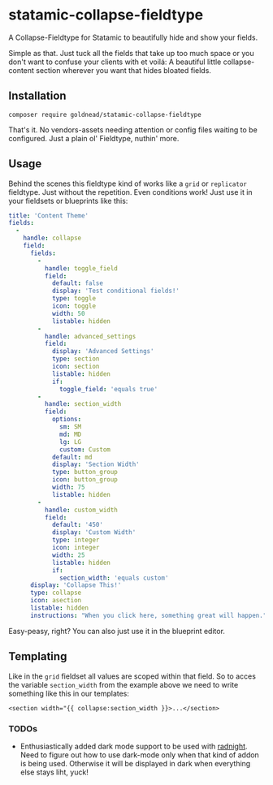 # statamic-collapse-fieldtype
 A Collapse-Fieldtype for Statamic to beautifully hide and show your fields.

Simple as that. Just tuck all the fields that take up too much space or you don't want to confuse your clients with et voilá: A beautiful little collapse-content section wherever you want that hides bloated fields.

## Installation

```
composer require goldnead/statamic-collapse-fieldtype
```

That's it. No vendors-assets needing attention or config files waiting to be configured. Just a plain ol' Fieldtype, nuthin' more.

## Usage

Behind the scenes this fieldtype kind of works like a `grid` or `replicator` fieldtype. Just without the repetition. Even conditions work!
Just use it in your fieldsets or blueprints like this:

```yaml
title: 'Content Theme'
fields:
  -
    handle: collapse
    field:
      fields:
        -
          handle: toggle_field
          field:
            default: false
            display: 'Test conditional fields!'
            type: toggle
            icon: toggle
            width: 50
            listable: hidden
        -
          handle: advanced_settings
          field:
            display: 'Advanced Settings'
            type: section
            icon: section
            listable: hidden
            if:
              toggle_field: 'equals true'
        -
          handle: section_width
          field:
            options:
              sm: SM
              md: MD
              lg: LG
              custom: Custom
            default: md
            display: 'Section Width'
            type: button_group
            icon: button_group
            width: 75
            listable: hidden
        -
          handle: custom_width
          field:
            default: '450'
            display: 'Custom Width'
            type: integer
            icon: integer
            width: 25
            listable: hidden
            if:
              section_width: 'equals custom'
      display: 'Collapse This!'
      type: collapse
      icon: asection
      listable: hidden
      instructions: "When you click here, something great will happen."
```

Easy-peasy, right?
You can also just use it in the blueprint editor.

## Templating

Like in the `grid` fieldset all values are scoped within that field. So to acces the variable `section_width` from the example above we need to write something like this in our templates:

```
<section width="{{ collapse:section_width }}>...</section>
```


### TODOs
- Enthusiastically added dark mode support to be used with [radnight](https://github.com/andymnewhouse/radnight). Need to figure out how to use dark-mode only when that kind of addon is being used. Otherwise it will be displayed in dark when everything else stays liht, yuck!
